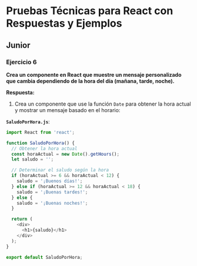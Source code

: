 # Pruebas Técnicas para React con Respuestas y Ejemplos

## Junior

### Ejercicio 6
**Crea un componente en React que muestre un mensaje personalizado que cambia dependiendo de la hora del día (mañana, tarde, noche).**

**Respuesta:**

1. Crea un componente que use la función `Date` para obtener la hora actual y mostrar un mensaje basado en el horario:

**`SaludoPorHora.js`**:
```javascript
import React from 'react';

function SaludoPorHora() {
  // Obtener la hora actual
  const horaActual = new Date().getHours();
  let saludo = '';

  // Determinar el saludo según la hora
  if (horaActual >= 6 && horaActual < 12) {
    saludo = '¡Buenos días!';
  } else if (horaActual >= 12 && horaActual < 18) {
    saludo = '¡Buenas tardes!';
  } else {
    saludo = '¡Buenas noches!';
  }

  return (
    <div>
      <h1>{saludo}</h1>
    </div>
  );
}

export default SaludoPorHora;
